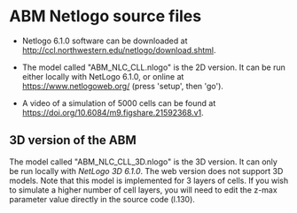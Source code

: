 # ABM Netlogo source files

- Netlogo 6.1.0 software can be downloaded at http://ccl.northwestern.edu/netlogo/download.shtml.

- The model called "ABM_NLC_CLL.nlogo" is the 2D version. It can be run either locally with NetLogo 6.1.0, or online at https://www.netlogoweb.org/ (press 'setup', then 'go').

- A video of a simulation of 5000 cells can be found at https://doi.org/10.6084/m9.figshare.21592368.v1.

## 3D version of the ABM

The model called "ABM_NLC_CLL_3D.nlogo" is the 3D version. It can only be run locally with *NetLogo 3D 6.1.0*. The web version does not support 3D models. Note that this model is implemented for 3 layers of cells. If you wish to simulate a higher number of cell layers, you will need to edit the z-max parameter value directly in the source code (l.130).
